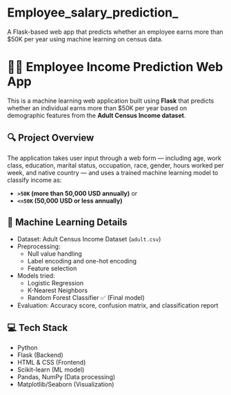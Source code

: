 # Employee_salary_prediction_
A Flask-based web app that predicts whether an employee earns more than $50K per year using machine learning on census data.

# 👩‍💼 Employee Income Prediction Web App

This is a machine learning web application built using **Flask** that predicts whether an individual earns more than $50K per year based on demographic features from the **Adult Census Income dataset**.

## 🔍 Project Overview

The application takes user input through a web form — including age, work class, education, marital status, occupation, race, gender, hours worked per week, and native country — and uses a trained machine learning model to classify income as:

- **`>50K` (more than 50,000 USD annually)** or
- **`<=50K` (50,000 USD or less annually)**

## 🧠 Machine Learning Details

- Dataset: Adult Census Income Dataset (`adult.csv`)
- Preprocessing:
  - Null value handling
  - Label encoding and one-hot encoding
  - Feature selection
- Models tried:
  - Logistic Regression
  - K-Nearest Neighbors
  - Random Forest Classifier ✅ (Final model)
- Evaluation: Accuracy score, confusion matrix, and classification report

## 💻 Tech Stack

- Python
- Flask (Backend)
- HTML & CSS (Frontend)
- Scikit-learn (ML model)
- Pandas, NumPy (Data processing)
- Matplotlib/Seaborn (Visualization)

